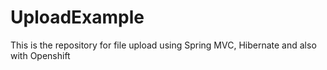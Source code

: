 # UploadExample
This is the repository for file upload using Spring MVC, Hibernate and also with Openshift
